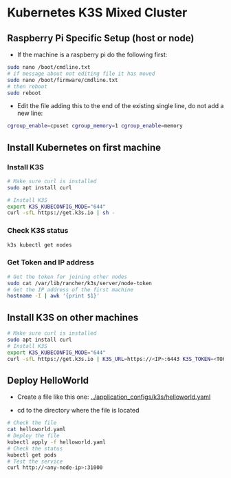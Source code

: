 # Kubernetes K3S Mixed Cluster

## Raspberry Pi Specific Setup (host or node)

- If the machine is a raspberry pi do the following first:

```bash
sudo nano /boot/cmdline.txt
# if message about not editing file it has moved
sudo nano /boot/firmware/cmdline.txt
# then reboot
sudo reboot
```

- Edit the file adding this to the end of the existing single line, do not add a new line:

```bash
cgroup_enable=cpuset cgroup_memory=1 cgroup_enable=memory
```

## Install Kubernetes on first machine

### Install K3S 

```bash
# Make sure curl is installed
sudo apt install curl

# Install K3S
export K3S_KUBECONFIG_MODE="644"
curl -sfL https://get.k3s.io | sh -
```

### Check K3S status

```bash
k3s kubectl get nodes
```

### Get Token and IP address

```bash
# Get the token for joining other nodes
sudo cat /var/lib/rancher/k3s/server/node-token
# Get the IP address of the first machine
hostname -I | awk '{print $1}'
```

## Install K3S on other machines

```bash
# Make sure curl is installed
sudo apt install curl
# Install K3S
export K3S_KUBECONFIG_MODE="644"
curl -sfL https://get.k3s.io | K3S_URL=https://<IP>:6443 K3S_TOKEN=<TOKEN> sh -
```

## Deploy HelloWorld

- Create a file like this one: [../application_configs/k3s/helloworld.yaml](../application_configs/k3s/helloworld.yaml)

- cd to the directory where the file is located

```bash
# Check the file
cat helloworld.yaml
# Deploy the file
kubectl apply -f helloworld.yaml
# Check the status
kubectl get pods
# Test the service
curl http://<any-node-ip>:31000
```